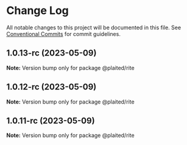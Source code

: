# Change Log

All notable changes to this project will be documented in this file.
See [Conventional Commits](https://conventionalcommits.org) for commit guidelines.

## 1.0.13-rc (2023-05-09)

**Note:** Version bump only for package @plaited/rite

## 1.0.12-rc (2023-05-09)

**Note:** Version bump only for package @plaited/rite

## 1.0.11-rc (2023-05-09)

**Note:** Version bump only for package @plaited/rite
